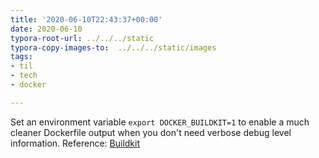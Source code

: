 ```yaml
---
title: '2020-06-10T22:43:37+00:00'
date: 2020-06-10
typora-root-url: ../../../static
typora-copy-images-to:  ../../../static/images
tags:
- til
- tech
- docker

---
```

Set an environment variable `export DOCKER_BUILDKIT=1` to enable a much cleaner Dockerfile output when you don't need verbose debug level information.  Reference: [Buildkit](https://docs.docker.com/develop/develop-images/build_enhancements/#to-enable-buildkit-builds "Buildkit")
